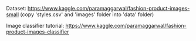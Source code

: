 Dataset: https://www.kaggle.com/paramaggarwal/fashion-product-images-small (copy 'styles.csv' and 'images' folder into 'data' folder)

Image classifier tutorial: https://www.kaggle.com/paramaggarwal/fashion-product-images-classifier